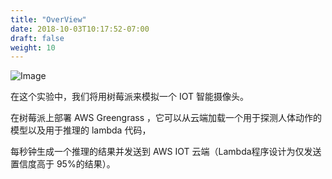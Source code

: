 ```yaml
---
title: "OverView"
date: 2018-10-03T10:17:52-07:00
draft: false
weight: 10
---
```


![Image](/images/png/1.png)

在这个实验中，我们将用树莓派来模拟一个 IOT 智能摄像头。

在树莓派上部署 AWS Greengrass ，它可以从云端加载一个用于探测人体动作的模型以及用于推理的 lambda 代码，

每秒钟生成一个推理的结果并发送到 AWS IOT 云端（Lambda程序设计为仅发送置信度高于 95%的结果）。
